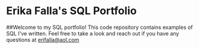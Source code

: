 # Erika Falla's SQL Portfolio

##Welcome to my SQL portfolio! This code repository contains examples of SQL I've written. Feel free to take a look and reach out if you have any questions at erifalla@aol.com
